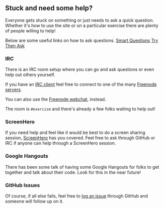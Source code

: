 ## Stuck and need some help?

Everyone gets stuck on something or just needs to ask a quick question. Whether it's how to use the site or on a particular exercise there are plenty of people willing to help!

Below are some useful links on how to ask questions.
[Smart Questions](http://www.catb.org/esr/faqs/smart-questions.html)
[Try Then Ask](https://blogs.akamai.com/2013/10/you-must-try-and-then-you-must-ask.html)

### IRC

There is an IRC room setup where you can go and ask questions or even help out others yourself.

If you have an [IRC client](http://en.wikipedia.org/wiki/Comparison_of_Internet_Relay_Chat_clients) feel free to connect to one of the many [Freenode servers](https://freenode.net/irc_servers.shtml).

You can also use the [Freenode webchat](https://webchat.freenode.net/), instead.

The room is ```#exercism``` and there's already a few folks waiting to help out!

### ScreenHero

If you need help and feel like it would be best to do a screen sharing session, [ScreenHero](http://screenhero.com/) has you covered. Feel free to ask through GitHub or IRC if anyone can help through a ScreenHero session.

### Google Hangouts

There has been some talk of having some Google Hangouts for folks to get together and talk about their code. Look for this in the near future!

### GitHub Issues

Of course, if all else fails, feel free to [log an issue](https://github.com/exercism/exercism.io/issues/new) through GitHub and someone will follow up on it.
